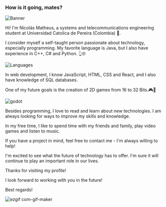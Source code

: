 
### How is it going, mates?

![Banner](https://github.com/NikolaiIST/NikolaiIST/assets/150312544/c7203475-bba9-4367-832a-4e476886f54e)


Hi! I'm Nicolás Matheus, a systems and telecommunications engineering student at Universidad Catolica de Pereira (Colombia) 🌱.

I consider myself a self-taught person passionate about technology, especially programming. My favorite language is Java, but I also have experience in C++, C# and Python. 👆🤓

![Languages](https://github.com/NikolaiIST/NikolaiIST/assets/150312544/e2c79612-cfde-4407-b966-62f8cdf17414)

In web development, I know JavaScript, HTML, CSS and React, and I also have knowledge of SQL databases.

One of my future goals is the creation of 2D games from 16 to 32 Bits.🎮👾

  ![godot](https://github.com/NikolaiIST/NikolaiIST/assets/150312544/3ac0df87-84b6-45f7-b9a2-5556ea3433ef)

Besides programming, I love to read and learn about new technologies. I am always looking for ways to improve my skills and knowledge.

In my free time, I like to spend time with my friends and family, play video games and listen to music.

If you have a project in mind, feel free to contact me - I'm always willing to help!

I'm excited to see what the future of technology has to offer. I'm sure it will continue to play an important role in our lives.

Thanks for visiting my profile!

I look forward to working with you in the future!

Best regards!

![ezgif com-gif-maker](https://github.com/NikolaiIST/NikolaiIST/assets/150312544/f2e804be-dfa3-49f6-a372-4261f01a6be0)
